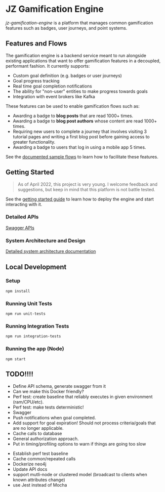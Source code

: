 # JZ Gamification Engine
*jz-gamification-engine* is a platform that manages common gamification features such as badges, user journeys, and point systems. 

## Features and Flows
The gamification engine is a backend service meant to run alongside existing applications that want to offer gamification features in a decoupled, performant fashion. It currently supports:

- Custom goal definition (e.g. badges or user journeys)
- Goal progress tracking
- Real time goal completion notifications
- The ability for "non-user" entities to make progress towards goals
- Integration with event brokers like Kafka

These features can be used to enable gamification flows such as:

- Awarding a badge to **blog posts** that are read 1000+ times. 
- Awarding a badge to **blog post authors** whose content are read 1000+ times. 
- Requiring new users to complete a journey that involves visiting 3 tutorial pages and writing a first blog post before gaining access to greater functionality.
- Awarding a badge to users that log in using a mobile app 5 times.  

See the [documented sample flows](./docs/sample-flows/) to learn how to facilitate these features.

## Getting Started
> As of April 2022, this project is very young. I welcome feedback and suggestions, but keep in mind that this platform is not battle tested.

See the [getting started guide](./docs/getting-started.md) to learn how to deploy the engine and start interacting with it.

### Detailed APIs
[Swagger APIs](TODO_PUT_THIS_HERE)

### System Architecture and Design
[Detailed system architecture documentation](docs/system-architecture.md)

## Local Development

### Setup
```
npm install
```

### Running Unit Tests

```
npm run unit-tests
```

### Running Integration Tests

```
npm run integration-tests
```

### Running the app (Node)
```
npm start
```


## TODO!!!!
* Define API schema, generate swagger from it
* Can we make this Docker friendly?
* Perf test: create baseline that reliably executes in given environment (ram/CPU/etc).
* Perf test: make tests deterministic!
* Swagger
* Push notifications when goal completed.
* Add support for goal expiration! Should not process criteria/goals that are no longer applicable.
* Cache calls to database
* General authorization approach.
* Put in timing/profiling options to warn if things are going too slow
- Establish perf test baseline
- Cache common/repeated calls
- Dockerize neo4j
- Update API docs
- support mutli-node or clustered model (broadcast to clients when known attributes change)
- use Jest instead of Mocha
